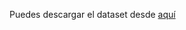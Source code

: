 Puedes descargar el dataset desde [aquí](https://ucordoba-my.sharepoint.com/:u:/g/personal/ma1macuf_uco_es/EdTNrWCX7pJFiDXMNYouzaEBLGLfSghMhtPaoGUZ9GlgQg?e=cVmvdf)

